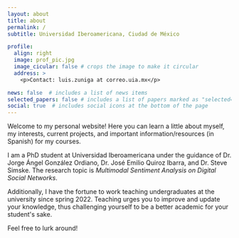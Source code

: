 ```yaml
---
layout: about
title: about
permalink: /
subtitle: Universidad Iberoamericana, Ciudad de México

profile:
  align: right
  image: prof_pic.jpg
  image_cicular: false # crops the image to make it circular
  address: >
    <p>Contact: luis.zuniga at correo.uia.mx</p>

news: false  # includes a list of news items
selected_papers: false # includes a list of papers marked as "selected={true}"
social: true  # includes social icons at the bottom of the page
---
```


Welcome to my personal website! Here you can learn a little about myself, my interests, current projects, and important information/resources (in Spanish) for my courses. 

I am a PhD student at Universidad Iberoamericana under the guidance of Dr. Jorge Ángel González Ordiano, Dr. José Emilio Quiroz Ibarra, and Dr. Steve Simske. The research topic is *Multimodal Sentiment Analysis on Digital Social Networks*.

Additionally, I have the fortune to work teaching undergraduates at the university since spring 2022. Teaching urges you to improve and update your knowledge, thus challenging yourself to be a better academic for your student's sake.

Feel free to lurk around!